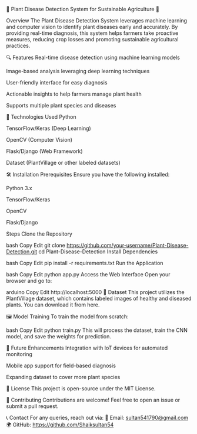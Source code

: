 🌱 Plant Disease Detection System for Sustainable Agriculture 🌾

Overview
The Plant Disease Detection System leverages machine learning and computer vision to identify plant diseases early and accurately. By providing real-time diagnosis, this system helps farmers take proactive measures, reducing crop losses and promoting sustainable agricultural practices.

🔍 Features
Real-time disease detection using machine learning models

Image-based analysis leveraging deep learning techniques

User-friendly interface for easy diagnosis

Actionable insights to help farmers manage plant health

Supports multiple plant species and diseases

🚀 Technologies Used
Python

TensorFlow/Keras (Deep Learning)

OpenCV (Computer Vision)

Flask/Django (Web Framework)

Dataset (PlantVillage or other labeled datasets)

🛠 Installation
Prerequisites
Ensure you have the following installed:

Python 3.x

TensorFlow/Keras

OpenCV

Flask/Django

Steps
Clone the Repository

bash
Copy
Edit
git clone https://github.com/your-username/Plant-Disease-Detection.git
cd Plant-Disease-Detection
Install Dependencies

bash
Copy
Edit
pip install -r requirements.txt
Run the Application

bash
Copy
Edit
python app.py
Access the Web Interface
Open your browser and go to:

arduino
Copy
Edit
http://localhost:5000
📂 Dataset
This project utilizes the PlantVillage dataset, which contains labeled images of healthy and diseased plants. You can download it from here.

🖼 Model Training
To train the model from scratch:

bash
Copy
Edit
python train.py
This will process the dataset, train the CNN model, and save the weights for prediction.

📌 Future Enhancements
Integration with IoT devices for automated monitoring

Mobile app support for field-based diagnosis

Expanding dataset to cover more plant species

📜 License
This project is open-source under the MIT License.

🤝 Contributing
Contributions are welcome! Feel free to open an issue or submit a pull request.

📞 Contact
For any queries, reach out via:
📧 Email: sultan541790@gmail.com
🌍 GitHub: https://github.com/Shaiksultan54

